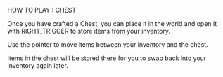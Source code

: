 HOW TO PLAY : CHEST

Once you have crafted a Chest, you can place it in the world and open it with RIGHT_TRIGGER to store items from your inventory.

Use the pointer to move items between your inventory and the chest.

Items in the chest will be stored there for you to swap back into your inventory again later.